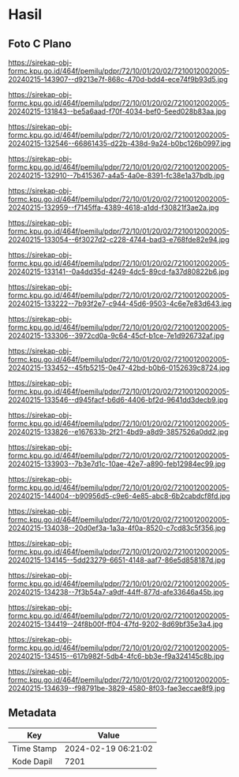 # Hasil

## Foto C Plano

https://sirekap-obj-formc.kpu.go.id/464f/pemilu/pdpr/72/10/01/20/02/7210012002005-20240215-143907--d9213e7f-868c-470d-bdd4-ece74f9b93d5.jpg

https://sirekap-obj-formc.kpu.go.id/464f/pemilu/pdpr/72/10/01/20/02/7210012002005-20240215-131843--be5a6aad-f70f-4034-bef0-5eed028b83aa.jpg

https://sirekap-obj-formc.kpu.go.id/464f/pemilu/pdpr/72/10/01/20/02/7210012002005-20240215-132546--66861435-d22b-438d-9a24-b0bc126b0997.jpg

https://sirekap-obj-formc.kpu.go.id/464f/pemilu/pdpr/72/10/01/20/02/7210012002005-20240215-132910--7b415367-a4a5-4a0e-8391-fc38e1a37bdb.jpg

https://sirekap-obj-formc.kpu.go.id/464f/pemilu/pdpr/72/10/01/20/02/7210012002005-20240215-132959--f7145ffa-4389-4618-a1dd-f30821f3ae2a.jpg

https://sirekap-obj-formc.kpu.go.id/464f/pemilu/pdpr/72/10/01/20/02/7210012002005-20240215-133054--6f3027d2-c228-4744-bad3-e768fde82e94.jpg

https://sirekap-obj-formc.kpu.go.id/464f/pemilu/pdpr/72/10/01/20/02/7210012002005-20240215-133141--0a4dd35d-4249-4dc5-89cd-fa37d80822b6.jpg

https://sirekap-obj-formc.kpu.go.id/464f/pemilu/pdpr/72/10/01/20/02/7210012002005-20240215-133222--7b93f2e7-c944-45d6-9503-4c6e7e83d643.jpg

https://sirekap-obj-formc.kpu.go.id/464f/pemilu/pdpr/72/10/01/20/02/7210012002005-20240215-133306--3972cd0a-9c64-45cf-b1ce-7e1d926732af.jpg

https://sirekap-obj-formc.kpu.go.id/464f/pemilu/pdpr/72/10/01/20/02/7210012002005-20240215-133452--45fb5215-0e47-42bd-b0b6-0152639c8724.jpg

https://sirekap-obj-formc.kpu.go.id/464f/pemilu/pdpr/72/10/01/20/02/7210012002005-20240215-133546--d945facf-b6d6-4406-bf2d-9641dd3decb9.jpg

https://sirekap-obj-formc.kpu.go.id/464f/pemilu/pdpr/72/10/01/20/02/7210012002005-20240215-133826--e167633b-2f21-4bd9-a8d9-3857526a0dd2.jpg

https://sirekap-obj-formc.kpu.go.id/464f/pemilu/pdpr/72/10/01/20/02/7210012002005-20240215-133903--7b3e7d1c-10ae-42e7-a890-feb12984ec99.jpg

https://sirekap-obj-formc.kpu.go.id/464f/pemilu/pdpr/72/10/01/20/02/7210012002005-20240215-144004--b90956d5-c9e6-4e85-abc8-6b2cabdcf8fd.jpg

https://sirekap-obj-formc.kpu.go.id/464f/pemilu/pdpr/72/10/01/20/02/7210012002005-20240215-134038--20d0ef3a-1a3a-4f0a-8520-c7cd83c5f356.jpg

https://sirekap-obj-formc.kpu.go.id/464f/pemilu/pdpr/72/10/01/20/02/7210012002005-20240215-134145--5dd23279-6651-4148-aaf7-86e5d858187d.jpg

https://sirekap-obj-formc.kpu.go.id/464f/pemilu/pdpr/72/10/01/20/02/7210012002005-20240215-134238--7f3b54a7-a9df-44ff-877d-afe33646a45b.jpg

https://sirekap-obj-formc.kpu.go.id/464f/pemilu/pdpr/72/10/01/20/02/7210012002005-20240215-134419--24f8b00f-ff04-47fd-9202-8d69bf35e3a4.jpg

https://sirekap-obj-formc.kpu.go.id/464f/pemilu/pdpr/72/10/01/20/02/7210012002005-20240215-134515--617b982f-5db4-4fc6-bb3e-f9a324145c8b.jpg

https://sirekap-obj-formc.kpu.go.id/464f/pemilu/pdpr/72/10/01/20/02/7210012002005-20240215-134639--f98791be-3829-4580-8f03-fae3eccae8f9.jpg


## Metadata

| Key        | Value               |
| ---------- | ------------------- |
| Time Stamp | 2024-02-19 06:21:02 |
| Kode Dapil | 7201                |



